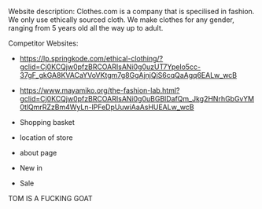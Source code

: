 Website description: 
Clothes.com is a company that is specilised in fashion. We only use ethically sourced cloth. We make clothes for any gender, ranging from 5 years old all the way up to adult.

Competitor Websites:
* https://lp.springkode.com/ethical-clothing/?gclid=Cj0KCQjw0pfzBRCOARIsANi0g0uzUT7Ypelo5cc-37gF_gkGA8KVACaYVoVKtgm7g8GgAjnjQjS6cqQaAgq6EALw_wcB
* https://www.mayamiko.org/the-fashion-lab.html?gclid=Cj0KCQjw0pfzBRCOARIsANi0g0uBGBlDafQm_Jkg2HNrhGbGvYM0tlQmrRZzBm4WyLn-lPFeDpUuwiAaAsHUEALw_wcB




* Shopping basket
* location of store
* about page
* New in
* Sale


TOM IS A FUCKING GOAT
